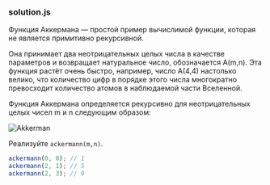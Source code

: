 ### solution.js

Функция Аккермана — простой пример вычислимой функции, которая не является примитивно рекурсивной.

Она принимает два неотрицательных целых числа в качестве параметров и возвращает натуральное число, обозначается A(m,n). Эта функция растёт очень быстро, например, число A(4,4) настолько велико, что количество цифр в порядке этого числа многократно превосходит количество атомов в наблюдаемой части Вселенной.

Функция Аккермана определяется рекурсивно для неотрицательных целых чисел m и n следующим образом:

![Akkerman](https://wikimedia.org/api/rest_v1/media/math/render/svg/c8c2aa0b20532014ea35c4a09c2380a01b3d1423)

Реализуйте ```ackermann(m,n)```.

```javascript
ackermann(0, 0); // 1
ackermann(2, 1); // 5
ackermann(2, 3); // 9
```
